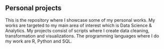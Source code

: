 ## Personal projects

This is the repository where I showcase some of my personal works.
My works are targeted to my main area of interest which is Data Science & Analytics. 
My projects consist of scripts where I create data cleaning, transformation and visualizations.
The programming languages where I do my work are R, Python and SQL. 

